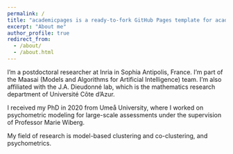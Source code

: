 ```yaml
---
permalink: /
title: "academicpages is a ready-to-fork GitHub Pages template for academic personal websites"
excerpt: "About me"
author_profile: true
redirect_from: 
  - /about/
  - /about.html
---
```


I’m a postdoctoral researcher at Inria in Sophia Antipolis, France. I’m part of the Maasai (Models and Algorithms for Artificial Intelligence) team. I’m also affiliated with the J.A. Dieudonné lab, which is the mathematics research department of Université Côte d’Azur.

I received my PhD in 2020 from Umeå University, where I worked on psychometric modeling for large-scale assessments under the supervision of Professor Marie Wiberg.

My field of research is model-based clustering and co-clustering, and psychometrics.



